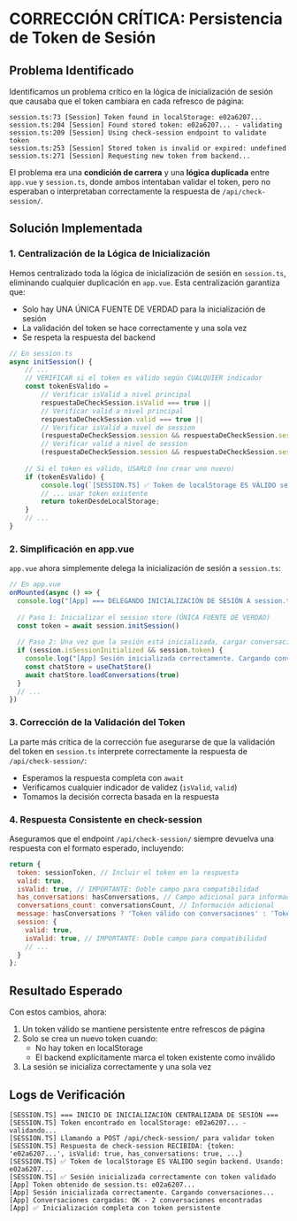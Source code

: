 # CORRECCIÓN CRÍTICA: Persistencia de Token de Sesión

## Problema Identificado

Identificamos un problema crítico en la lógica de inicialización de sesión que causaba que el token cambiara en cada refresco de página:

```
session.ts:73 [Session] Token found in localStorage: e02a6207...
session.ts:204 [Session] Found stored token: e02a6207... - validating
session.ts:209 [Session] Using check-session endpoint to validate token
session.ts:253 [Session] Stored token is invalid or expired: undefined
session.ts:271 [Session] Requesting new token from backend...
```

El problema era una **condición de carrera** y una **lógica duplicada** entre `app.vue` y `session.ts`, donde ambos intentaban validar el token, pero no esperaban o interpretaban correctamente la respuesta de `/api/check-session/`.

## Solución Implementada

### 1. Centralización de la Lógica de Inicialización

Hemos centralizado toda la lógica de inicialización de sesión en `session.ts`, eliminando cualquier duplicación en `app.vue`. Esta centralización garantiza que:

- Solo hay UNA ÚNICA FUENTE DE VERDAD para la inicialización de sesión
- La validación del token se hace correctamente y una sola vez
- Se respeta la respuesta del backend

```javascript
// En session.ts
async initSession() {
    // ...
    // VERIFICAR si el token es válido según CUALQUIER indicador
    const tokenEsValido = 
        // Verificar isValid a nivel principal
        respuestaDeCheckSession.isValid === true ||
        // Verificar valid a nivel principal
        respuestaDeCheckSession.valid === true ||
        // Verificar isValid a nivel de session
        (respuestaDeCheckSession.session && respuestaDeCheckSession.session.isValid === true) ||
        // Verificar valid a nivel de session
        (respuestaDeCheckSession.session && respuestaDeCheckSession.session.valid === true);
    
    // Si el token es válido, USARLO (no crear uno nuevo)
    if (tokenEsValido) {
        console.log(`[SESSION.TS] ✅ Token de localStorage ES VÁLIDO según backend. Usando: ${tokenDesdeLocalStorage.substring(0, 8)}...`);
        // ... usar token existente
        return tokenDesdeLocalStorage;
    }
    // ...
}
```

### 2. Simplificación en app.vue

`app.vue` ahora simplemente delega la inicialización de sesión a `session.ts`:

```javascript
// En app.vue
onMounted(async () => {
  console.log("[App] === DELEGANDO INICIALIZACIÓN DE SESIÓN A session.ts ===")
  
  // Paso 1: Inicializar el session store (ÚNICA FUENTE DE VERDAD)
  const token = await session.initSession()
  
  // Paso 2: Una vez que la sesión está inicializada, cargar conversaciones
  if (session.isSessionInitialized && session.token) {
    console.log("[App] Sesión inicializada correctamente. Cargando conversaciones...")
    const chatStore = useChatStore()
    await chatStore.loadConversations(true)
  }
  // ...
})
```

### 3. Corrección de la Validación del Token

La parte más crítica de la corrección fue asegurarse de que la validación del token en `session.ts` interprete correctamente la respuesta de `/api/check-session/`:

- Esperamos la respuesta completa con `await`
- Verificamos cualquier indicador de validez (`isValid`, `valid`)
- Tomamos la decisión correcta basada en la respuesta

### 4. Respuesta Consistente en check-session

Aseguramos que el endpoint `/api/check-session/` siempre devuelva una respuesta con el formato esperado, incluyendo:

```javascript
return {
  token: sessionToken, // Incluir el token en la respuesta
  valid: true,
  isValid: true, // IMPORTANTE: Doble campo para compatibilidad
  has_conversations: hasConversations, // Campo adicional para información
  conversations_count: conversationsCount, // Información adicional
  message: hasConversations ? 'Token válido con conversaciones' : 'Token válido sin conversaciones',
  session: {
    valid: true,
    isValid: true, // IMPORTANTE: Doble campo para compatibilidad
    // ...
  }
};
```

## Resultado Esperado

Con estos cambios, ahora:

1. Un token válido se mantiene persistente entre refrescos de página
2. Solo se crea un nuevo token cuando:
   - No hay token en localStorage
   - El backend explícitamente marca el token existente como inválido
3. La sesión se inicializa correctamente y una sola vez

## Logs de Verificación

```
[SESSION.TS] === INICIO DE INICIALIZACIÓN CENTRALIZADA DE SESIÓN ===
[SESSION.TS] Token encontrado en localStorage: e02a6207... - validando...
[SESSION.TS] Llamando a POST /api/check-session/ para validar token
[SESSION.TS] Respuesta de check-session RECIBIDA: {token: 'e02a6207...', isValid: true, has_conversations: true, ...}
[SESSION.TS] ✅ Token de localStorage ES VÁLIDO según backend. Usando: e02a6207...
[SESSION.TS] ✅ Sesión inicializada correctamente con token validado
[App] Token obtenido de session.ts: e02a6207...
[App] Sesión inicializada correctamente. Cargando conversaciones...
[App] Conversaciones cargadas: OK - 2 conversaciones encontradas
[App] ✅ Inicialización completa con token persistente
```
